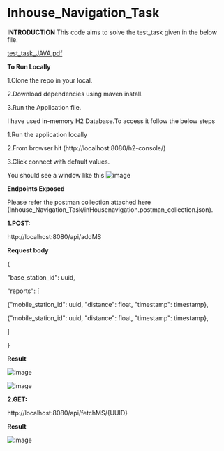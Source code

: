 # Inhouse_Navigation_Task

**INTRODUCTION**
This code aims to solve the test_task given in the below file.

[test_task_JAVA.pdf](https://github.com/vaseemr/Inhouse_Navigation_Task/files/11309284/test_task_JAVA.pdf)

**To Run Locally**

1.Clone the repo in your local.

2.Download dependencies using maven install.

3.Run the Application file.

I have used in-memory H2 Database.To access it follow the below steps

1.Run the application locally

2.From browser hit (http://localhost:8080/h2-console/)

3.Click connect with default values.

You should see a window like this
![image](https://user-images.githubusercontent.com/70680736/233970649-80c486e4-1ea9-468e-bf27-7b9d4145f102.png)


**Endpoints Exposed**

Please refer the postman collection attached here (Inhouse_Navigation_Task/inHousenavigation.postman_collection.json).

**1.POST:**

http://localhost:8080/api/addMS

**Request body**

{

"base_station_id": uuid,

"reports": [

{"mobile_station_id": uuid, "distance": float, "timestamp": timestamp},

{"mobile_station_id": uuid, "distance": float, "timestamp": timestamp},

]

}

**Result**

![image](https://user-images.githubusercontent.com/70680736/233971931-086643fc-2e4f-4ee8-920f-cc38e6c3798a.png)

![image](https://user-images.githubusercontent.com/70680736/233972152-c9c3fbf9-709f-4b4e-8adb-f767e8528b65.png)

**2.GET:**

http://localhost:8080/api/fetchMS/{UUID}

**Result**

![image](https://user-images.githubusercontent.com/70680736/233972325-68ed3c08-0629-4260-a39d-77a9f64b5828.png)




